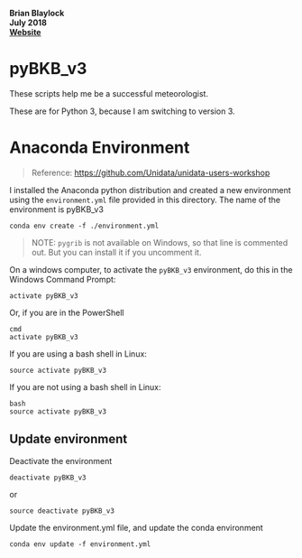 __Brian Blaylock__  
__July 2018__  
__[Website](http://home.chpc.utah.edu/~u0553130/Brian_Blaylock/home.html)__

# pyBKB_v3
These scripts help me be a successful meteorologist. 

These are for Python 3, because I am switching to version 3.

# Anaconda Environment
> Reference: https://github.com/Unidata/unidata-users-workshop

I installed the Anaconda python distribution and created a new environment using the `environment.yml` file provided in this directory. The name of the environment is pyBKB_v3

    conda env create -f ./environment.yml

> NOTE: `pygrib` is not available on Windows, so that line is commented out. But you can install it if you uncomment it.

On a windows computer, to activate the `pyBKB_v3` environment, do this in the Windows Command Prompt:

    activate pyBKB_v3

Or, if you are in the PowerShell

    cmd
    activate pyBKB_v3

If you are using a bash shell in Linux:

    source activate pyBKB_v3

If you are not using a bash shell in Linux:

    bash
    source activate pyBKB_v3

## Update environment
Deactivate the environment

    deactivate pyBKB_v3

or

    source deactivate pyBKB_v3

Update the environment.yml file, and update the conda environment

    conda env update -f environment.yml